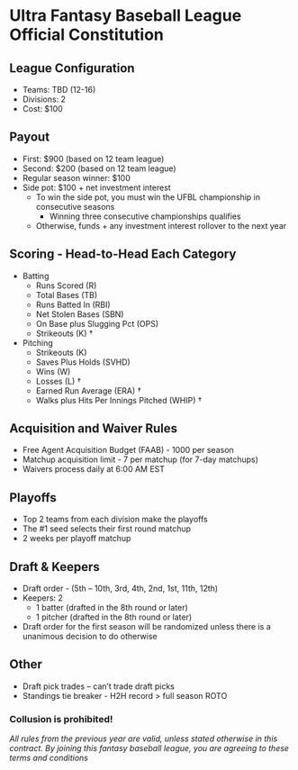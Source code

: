 # Ultra Fantasy Baseball League Official Constitution

## League Configuration
* Teams: TBD (12-16)	
* Divisions: 2	
* Cost: $100	

## Payout
* First: $900	(based on 12 team league)
* Second: $200 (based on 12 team league)
* Regular season winner: $100
* Side pot: $100 + net investment interest
  * To win the side pot, you must win the UFBL championship in consecutive seasons
    * Winning three consecutive championships qualifies
  * Otherwise, funds + any investment interest rollover to the next year

## Scoring - Head-to-Head Each Category
* Batting
  * Runs Scored (R)
  * Total Bases (TB) 
  * Runs Batted In (RBI)
  * Net Stolen Bases (SBN)  
  * On Base plus Slugging Pct (OPS)
  * Strikeouts (K) †
* Pitching
  * Strikeouts (K)
  * Saves Plus Holds (SVHD)
  * Wins (W)
  * Losses (L) †
  * Earned Run Average (ERA) †
  * Walks plus Hits Per Innings Pitched (WHIP) † 

## Acquisition and Waiver Rules
* Free Agent Acquisition Budget (FAAB) - 1000 per season
* Matchup acquisition limit - 7 per matchup (for 7-day matchups)
* Waivers process daily at 6:00 AM EST

## Playoffs
* Top 2 teams from each division make the playoffs	
* The #1 seed selects their first round matchup
* 2 weeks per playoff matchup

## Draft & Keepers
* Draft order - (5th – 10th, 3rd, 4th, 2nd, 1st, 11th, 12th) 
* Keepers: 2 
  * 1 batter (drafted in the 8th round or later)
  * 1 pitcher (drafted in the 8th round or later)
* Draft order for the first season will be randomized unless there is a unanimous decision to do otherwise

## Other
* Draft pick trades – can’t trade draft picks
* Standings tie breaker - H2H record > full season ROTO

### Collusion is prohibited! 
*All rules from the previous year are valid, unless stated otherwise in this contract. By joining this fantasy baseball league, you are agreeing to these terms and conditions*
